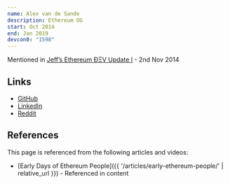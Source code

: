 ```yaml
---
name: Alex van de Sande
description: Ethereum OG
start: Oct 2014
end: Jan 2019
devcon0: "1598"
---
```


Mentioned in [Jeff’s Ethereum ÐΞV Update I](https://blog.ethereum.org/2014/11/02/jeffs-ethereum-dev-update) - 2nd Nov 2014

## Links
- [GitHub](https://github.com/alexvandesande)
- [LinkedIn](https://www.linkedin.com/in/alexvandesande/)
- [Reddit](https://www.reddit.com/user/avsa/)

## References

This page is referenced from the following articles and videos:

- [Early Days of Ethereum People]({{ '/articles/early-ethereum-people/' | relative_url }}) - Referenced in content
